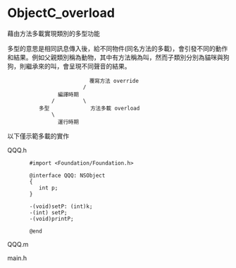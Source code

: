 # ObjectC_overload
藉由方法多載實現類別的多型功能

多型的意思是相同訊息傳入後，給不同物件(同名方法的多載)，會引發不同的動作和結果。例如父親類別稱為動物，其中有方法稱為叫，然而子類別分別為貓咪與狗狗，則繼承來的叫，會呈現不同聲音的結果。

                              覆寫方法 override
                            /
                    編譯時期 
                  /         \ 
              多型             方法多載 overload
                  \
                    運行時期

以下僅示範多載的實作

QQQ.h

           #import <Foundation/Foundation.h>
           
           @interface QQQ: NSObject
           {
              int p;
           }
           
           -(void)setP: (int)k;
           -(int) setP;
           -(void)printP;
           
           @end

QQQ.m




main.h
